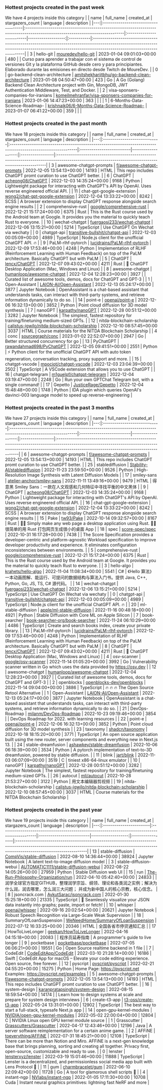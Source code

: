 










### Hottest projects created in the past week 
We have 4 projects inside this category
|    | name                                 | full_name                                                                                                                       | created_at                |   stargazers_count | language   | description                                                                                                                                                                                            |
|---:|:-------------------------------------|:--------------------------------------------------------------------------------------------------------------------------------|:--------------------------|-------------------:|:-----------|:-------------------------------------------------------------------------------------------------------------------------------------------------------------------------------------------------------|
|  3 | hello-git                            | [mouredev/hello-git](https://github.com/mouredev/hello-git)                                                                     | 2023-01-04 09:01:03+00:00 |                480 |            | Curso para aprender a trabajar con el sistema de control de versiones Git y la plataforma GitHub desde cero y para principiantes. Elaborado durante las emisiones en directo desde Twitch de MoureDev. |
|  0 | go-backend-clean-architecture        | [amitshekhariitbhu/go-backend-clean-architecture](https://github.com/amitshekhariitbhu/go-backend-clean-architecture)           | 2023-01-08 04:50:47+00:00 |                423 | Go         | A Go (Golang) Backend Clean Architecture project with Gin, MongoDB, JWT Authentication Middleware, Test, and Docker.                                                                                   |
|  2 | visa-sponsers-companies-for-iranians | [komeilmehranfar/visa-sponsers-companies-for-iranians](https://github.com/komeilmehranfar/visa-sponsers-companies-for-iranians) | 2023-01-06 14:47:23+00:00 |                363 |            |                                                                                                                                                                                                        |
|  1 | 6-Months-Data-Science-Roadmap-       | [krishnaik06/6-Months-Data-Science-Roadmap-](https://github.com/krishnaik06/6-Months-Data-Science-Roadmap-)                     | 2023-01-07 06:41:22+00:00 |                359 |            |                                                                                                                                                                                                        |





### Hottest projects created in the past month 
We have 18 projects inside this category
|    | name                         | full_name                                                                                                       | created_at                |   stargazers_count | language         | description                                                                                                                                           |
|---:|:-----------------------------|:----------------------------------------------------------------------------------------------------------------|:--------------------------|-------------------:|:-----------------|:------------------------------------------------------------------------------------------------------------------------------------------------------|
|  3 | awesome-chatgpt-prompts      | [f/awesome-chatgpt-prompts](https://github.com/f/awesome-chatgpt-prompts)                                       | 2022-12-05 13:54:13+00:00 |              14193 | HTML             | This repo includes ChatGPT promt curation to use ChatGPT better.                                                                                      |
|  6 | ChatGPT                      | [acheong08/ChatGPT](https://github.com/acheong08/ChatGPT)                                                       | 2022-12-03 14:35:24+00:00 |               9168 | Python           | Lightweight package for interacting with ChatGPT's API by OpenAI. Uses reverse engineered official API.                                               |
| 11 | chat-gpt-google-extension    | [wong2/chat-gpt-google-extension](https://github.com/wong2/chat-gpt-google-extension)                           | 2022-12-04 13:33:22+00:00 |               8242 | SCSS             | A browser extension to display ChatGPT response alongside search engine results                                                                       |
|  2 | comprehensive-rust           | [google/comprehensive-rust](https://github.com/google/comprehensive-rust)                                       | 2022-12-21 15:17:24+00:00 |               6375 | Rust             | This is the Rust course used by the Android team at Google. It provides you the material to quickly teach Rust to everyone.                           |
| 10 | wechat-chatgpt               | [fuergaosi233/wechat-chatgpt](https://github.com/fuergaosi233/wechat-chatgpt)                                   | 2022-12-06 13:15:21+00:00 |               5214 | TypeScript       | Use ChatGPT On Wechat via wechaty                                                                                                                     |
|  0 | chatgpt-api                  | [transitive-bullshit/chatgpt-api](https://github.com/transitive-bullshit/chatgpt-api)                           | 2022-12-03 00:05:09+00:00 |               4989 | TypeScript       | Node.js client for the unofficial ChatGPT API. 🔥                                                                                                     |
|  9 | PaLM-rlhf-pytorch            | [lucidrains/PaLM-rlhf-pytorch](https://github.com/lucidrains/PaLM-rlhf-pytorch)                                 | 2022-12-09 17:53:46+00:00 |               4248 | Python           | Implementation of RLHF (Reinforcement Learning with Human Feedback) on top of the PaLM architecture. Basically ChatGPT but with PaLM                  |
|  5 | ChatGPT                      | [lencx/ChatGPT](https://github.com/lencx/ChatGPT)                                                               | 2022-12-07 09:43:02+00:00 |               4211 | Rust             | 🔮 ChatGPT Desktop Application (Mac, Windows and Linux)                                                                                               |
|  8 | awesome-chatgpt              | [humanloop/awesome-chatgpt](https://github.com/humanloop/awesome-chatgpt)                                       | 2022-12-04 12:28:23+00:00 |               3927 |                  | Curated list of awesome tools, demos, docs for ChatGPT and GPT-3                                                                                      |
|  1 | Open-Assistant               | [LAION-AI/Open-Assistant](https://github.com/LAION-AI/Open-Assistant)                                           | 2022-12-13 05:24:17+00:00 |               3877 | Jupyter Notebook | OpenAssistant is a chat-based assistant that understands tasks, can interact with third-party systems, and retrieve information dynamically to do so. |
| 14 | point-e                      | [openai/point-e](https://github.com/openai/point-e)                                                             | 2022-12-06 16:32:13+00:00 |               3852 | Python           | Point cloud diffusion for 3D model synthesis                                                                                                          |
|  7 | nanoGPT                      | [karpathy/nanoGPT](https://github.com/karpathy/nanoGPT)                                                         | 2022-12-28 00:51:12+00:00 |               3282 | Jupyter Notebook | The simplest, fastest repository for training/finetuning medium-sized GPTs.                                                                           |
| 12 | nitda-blockchain-scholarship | [calistus-igwilo/nitda-blockchain-scholarship](https://github.com/calistus-igwilo/nitda-blockchain-scholarship) | 2022-12-10 08:57:45+00:00 |               3037 | HTML             | Course materials for the NITDA Blockchain Scholarship                                                                                                 |
|  4 | conc                         | [sourcegraph/conc](https://github.com/sourcegraph/conc)                                                         | 2023-01-02 22:52:07+00:00 |               2947 | Go               | Better structured concurrency for go                                                                                                                  |
| 13 | PyChatGPT                    | [rawandahmad698/PyChatGPT](https://github.com/rawandahmad698/PyChatGPT)                                         | 2022-12-05 09:41:51+00:00 |               2551 | Python           | ⚡️ Python client for the unofficial ChatGPT API with auto token regeneration, conversation tracking, proxy support and more.                          |
| 15 | chatgpt-vscode               | [mpociot/chatgpt-vscode](https://github.com/mpociot/chatgpt-vscode)                                             | 2022-12-03 23:04:39+00:00 |               2502 | TypeScript       | A VSCode extension that allows you to use ChatGPT                                                                                                     |
| 16 | chatgpt-telegram             | [m1guelpf/chatgpt-telegram](https://github.com/m1guelpf/chatgpt-telegram)                                       | 2022-12-04 03:19:47+00:00 |               2248 | Go               | Run your own GPTChat Telegram bot, with a single command!                                                                                             |
| 17 | Gepetto                      | [JusticeRage/Gepetto](https://github.com/JusticeRage/Gepetto)                                                   | 2022-12-04 15:48:48+00:00 |               1748 | Python           | IDA plugin which queries OpenAI's davinci-003 language model to speed up reverse-engineering                                                          |





### Hottest projects created in the past 3 months 
We have 27 projects inside this category
|    | name                         | full_name                                                                                                       | created_at                |   stargazers_count | language         | description                                                                                                                                                                                                           |
|---:|:-----------------------------|:----------------------------------------------------------------------------------------------------------------|:--------------------------|-------------------:|:-----------------|:----------------------------------------------------------------------------------------------------------------------------------------------------------------------------------------------------------------------|
|  6 | awesome-chatgpt-prompts      | [f/awesome-chatgpt-prompts](https://github.com/f/awesome-chatgpt-prompts)                                       | 2022-12-05 13:54:13+00:00 |              14193 | HTML             | This repo includes ChatGPT promt curation to use ChatGPT better.                                                                                                                                                      |
| 25 | stablediffusion              | [Stability-AI/stablediffusion](https://github.com/Stability-AI/stablediffusion)                                 | 2022-11-23 23:59:50+00:00 |               9526 | Python           | High-Resolution Image Synthesis with Latent Diffusion Models                                                                                                                                                          |
| 17 | smiley-sans                  | [atelier-anchor/smiley-sans](https://github.com/atelier-anchor/smiley-sans)                                     | 2022-11-11 13:49:16+00:00 |               9479 | HTML             | 得意黑 Smiley Sans：一款在人文观感和几何特征中寻找平衡的中文黑体                                                                                                                                                      |
|  9 | ChatGPT                      | [acheong08/ChatGPT](https://github.com/acheong08/ChatGPT)                                                       | 2022-12-03 14:35:24+00:00 |               9168 | Python           | Lightweight package for interacting with ChatGPT's API by OpenAI. Uses reverse engineered official API.                                                                                                               |
| 16 | chat-gpt-google-extension    | [wong2/chat-gpt-google-extension](https://github.com/wong2/chat-gpt-google-extension)                           | 2022-12-04 13:33:22+00:00 |               8242 | SCSS             | A browser extension to display ChatGPT response alongside search engine results                                                                                                                                       |
| 15 | Pake                         | [tw93/Pake](https://github.com/tw93/Pake)                                                                       | 2022-10-14 09:32:57+00:00 |               8167 | Rust             | 🤱🏻 Simply make any web page a desktop application using Rust.  🤱🏻 很简单的用 Rust 打包网页生成很小的桌面 App                                                                                                      |
| 18 | spec                         | [score-spec/spec](https://github.com/score-spec/spec)                                                           | 2022-10-31 16:17:28+00:00 |               7438 |                  | The Score Specification provides a developer-centric and platform-agnostic Workload specification to improve developer productivity and experience. It eliminates configuration inconsistencies between environments. |
|  5 | comprehensive-rust           | [google/comprehensive-rust](https://github.com/google/comprehensive-rust)                                       | 2022-12-21 15:17:24+00:00 |               6375 | Rust             | This is the Rust course used by the Android team at Google. It provides you the material to quickly teach Rust to everyone.                                                                                           |
|  3 | hello-algo                   | [krahets/hello-algo](https://github.com/krahets/hello-algo)                                                     | 2022-11-04 11:08:34+00:00 |               5541 | C#               | 《Hello 算法》一本动画图解、能运行、可提问的数据结构与算法入门书。提供 Java, C++, Python, Go, JS, TS, C# 源代码。                                                                                                     |
| 14 | wechat-chatgpt               | [fuergaosi233/wechat-chatgpt](https://github.com/fuergaosi233/wechat-chatgpt)                                   | 2022-12-06 13:15:21+00:00 |               5214 | TypeScript       | Use ChatGPT On Wechat via wechaty                                                                                                                                                                                     |
|  0 | chatgpt-api                  | [transitive-bullshit/chatgpt-api](https://github.com/transitive-bullshit/chatgpt-api)                           | 2022-12-03 00:05:09+00:00 |               4989 | TypeScript       | Node.js client for the unofficial ChatGPT API. 🔥                                                                                                                                                                     |
| 20 | ml-stable-diffusion          | [apple/ml-stable-diffusion](https://github.com/apple/ml-stable-diffusion)                                       | 2022-11-16 00:48:18+00:00 |               4921 | Python           | Stable Diffusion with Core ML on Apple Silicon                                                                                                                                                                        |
|  7 | book-searcher                | [book-searcher-org/book-searcher](https://github.com/book-searcher-org/book-searcher)                           | 2022-11-24 06:10:29+00:00 |               4486 | TypeScript       | Create and search books index, create your private library.                                                                                                                                                           |
| 13 | PaLM-rlhf-pytorch            | [lucidrains/PaLM-rlhf-pytorch](https://github.com/lucidrains/PaLM-rlhf-pytorch)                                 | 2022-12-09 17:53:46+00:00 |               4248 | Python           | Implementation of RLHF (Reinforcement Learning with Human Feedback) on top of the PaLM architecture. Basically ChatGPT but with PaLM                                                                                  |
|  8 | ChatGPT                      | [lencx/ChatGPT](https://github.com/lencx/ChatGPT)                                                               | 2022-12-07 09:43:02+00:00 |               4211 | Rust             | 🔮 ChatGPT Desktop Application (Mac, Windows and Linux)                                                                                                                                                               |
|  4 | osv-scanner                  | [google/osv-scanner](https://github.com/google/osv-scanner)                                                     | 2022-11-14 01:05:20+00:00 |               3992 | Go               | Vulnerability scanner written in Go which uses the data provided by https://osv.dev                                                                                                                                   |
| 12 | awesome-chatgpt              | [humanloop/awesome-chatgpt](https://github.com/humanloop/awesome-chatgpt)                                       | 2022-12-04 12:28:23+00:00 |               3927 |                  | Curated list of awesome tools, demos, docs for ChatGPT and GPT-3                                                                                                                                                      |
|  2 | openblocks                   | [openblocks-dev/openblocks](https://github.com/openblocks-dev/openblocks)                                       | 2022-11-14 09:04:00+00:00 |               3886 | TypeScript       | 🔥 🔥 🔥 The Open Source Retool Alternative                                                                                                                                                                           |
|  1 | Open-Assistant               | [LAION-AI/Open-Assistant](https://github.com/LAION-AI/Open-Assistant)                                           | 2022-12-13 05:24:17+00:00 |               3877 | Jupyter Notebook | OpenAssistant is a chat-based assistant that understands tasks, can interact with third-party systems, and retrieve information dynamically to do so.                                                                 |
| 21 | DevOps-Roadmap               | [milanm/DevOps-Roadmap](https://github.com/milanm/DevOps-Roadmap)                                               | 2022-10-23 09:19:46+00:00 |               3854 |                  | DevOps Roadmap for 2022. with learning resources                                                                                                                                                                      |
| 22 | point-e                      | [openai/point-e](https://github.com/openai/point-e)                                                             | 2022-12-06 16:32:13+00:00 |               3852 | Python           | Point cloud diffusion for 3D model synthesis                                                                                                                                                                          |
| 23 | taxonomy                     | [shadcn/taxonomy](https://github.com/shadcn/taxonomy)                                                           | 2022-10-18 18:15:20+00:00 |               3771 | TypeScript       | An open source application built using the new router, server components and everything new in Next.js 13.                                                                                                            |
| 24 | stable-dreamfusion           | [ashawkey/stable-dreamfusion](https://github.com/ashawkey/stable-dreamfusion)                                   | 2022-10-06 06:18:39+00:00 |               3534 | Python           | A pytorch implementation of text-to-3D dreamfusion, powered by stable diffusion.                                                                                                                                      |
| 11 | blink                        | [jart/blink](https://github.com/jart/blink)                                                                     | 2022-11-03 06:07:09+00:00 |               3519 | C                | tiniest x86-64-linux emulator                                                                                                                                                                                         |
| 10 | nanoGPT                      | [karpathy/nanoGPT](https://github.com/karpathy/nanoGPT)                                                         | 2022-12-28 00:51:12+00:00 |               3282 | Jupyter Notebook | The simplest, fastest repository for training/finetuning medium-sized GPTs.                                                                                                                                           |
| 26 | autocut                      | [mli/autocut](https://github.com/mli/autocut)                                                                   | 2022-10-28 21:53:27+00:00 |               3122 | Python           | 用文本编辑器剪视频                                                                                                                                                                                                    |
| 19 | nitda-blockchain-scholarship | [calistus-igwilo/nitda-blockchain-scholarship](https://github.com/calistus-igwilo/nitda-blockchain-scholarship) | 2022-12-10 08:57:45+00:00 |               3037 | HTML             | Course materials for the NITDA Blockchain Scholarship                                                                                                                                                                 |





### Hottest projects created in the past year 
We have 19 projects inside this category
|    | name                    | full_name                                                                                       | created_at                |   stargazers_count | language         | description                                                                                                                                                                                     |
|---:|:------------------------|:------------------------------------------------------------------------------------------------|:--------------------------|-------------------:|:-----------------|:------------------------------------------------------------------------------------------------------------------------------------------------------------------------------------------------|
| 13 | stable-diffusion        | [CompVis/stable-diffusion](https://github.com/CompVis/stable-diffusion)                         | 2022-08-10 14:36:44+00:00 |              38924 | Jupyter Notebook | A latent text-to-image diffusion model                                                                                                                                                          |
|  3 | stable-diffusion-webui  | [AUTOMATIC1111/stable-diffusion-webui](https://github.com/AUTOMATIC1111/stable-diffusion-webui) | 2022-08-22 14:05:26+00:00 |              27959 | Python           | Stable Diffusion web UI                                                                                                                                                                         |
| 15 | run                     | [The-Run-Philosophy-Organization/run](https://github.com/The-Run-Philosophy-Organization/run)   | 2022-04-10 05:42:40+00:00 |              24833 |                  | 润学全球官方指定GITHUB，整理润学宗旨、纲领、理论和各类润之实例；解决为什么润，润去哪里，怎么润三大问题； 并成为新中国人的核心宗教，核心信念。                                                   |
|  8 | jsoncrack.com           | [AykutSarac/jsoncrack.com](https://github.com/AykutSarac/jsoncrack.com)                         | 2022-01-30 15:25:18+00:00 |              21335 | TypeScript       | 🔮 Seamlessly visualize your JSON data instantly into graphs; paste, import or fetch!                                                                                                           |
| 10 | whisper                 | [openai/whisper](https://github.com/openai/whisper)                                             | 2022-09-16 20:02:54+00:00 |              20621 | Jupyter Notebook | Robust Speech Recognition via Large-Scale Weak Supervision                                                                                                                                      |
| 18 | SummaryOfLoanSuspension | [WeNeedHome/SummaryOfLoanSuspension](https://github.com/WeNeedHome/SummaryOfLoanSuspension)     | 2022-07-12 16:33:25+00:00 |              20346 | HTML             | 全国各省市停贷通知汇总                                                                                                                                                                          |
| 17 | HowToLiveLonger         | [geekan/HowToLiveLonger](https://github.com/geekan/HowToLiveLonger)                             | 2022-04-16 04:15:18+00:00 |              20083 |                  | 程序员延寿指南 | A programmer's guide to live longer                                                                                                                                            |
|  9 | pocketbase              | [pocketbase/pocketbase](https://github.com/pocketbase/pocketbase)                               | 2022-07-05 06:06:21+00:00 |              19551 | Go               | Open Source realtime backend in 1 file                                                                                                                                                          |
|  7 | CodeEdit                | [CodeEditApp/CodeEdit](https://github.com/CodeEditApp/CodeEdit)                                 | 2022-03-10 21:28:14+00:00 |              16186 | Swift            | CodeEdit App for macOS – Elevate your code editing experience. Open source, free forever.                                                                                                       |
| 12 | pyscript                | [pyscript/pyscript](https://github.com/pyscript/pyscript)                                       | 2022-02-21 04:55:20+00:00 |              15275 | Python           | Home Page: https://pyscript.net  Examples: https://pyscript.net/examples                                                                                                                        |
|  5 | awesome-chatgpt-prompts | [f/awesome-chatgpt-prompts](https://github.com/f/awesome-chatgpt-prompts)                       | 2022-12-05 13:54:13+00:00 |              14193 | HTML             | This repo includes ChatGPT promt curation to use ChatGPT better.                                                                                                                                |
| 16 | system-design           | [karanpratapsingh/system-design](https://github.com/karanpratapsingh/system-design)             | 2022-08-15 18:59:54+00:00 |              14174 |                  | Learn how to design systems at scale and prepare for system design interviews                                                                                                                   |
|  6 | create-t3-app           | [t3-oss/create-t3-app](https://github.com/t3-oss/create-t3-app)                                 | 2022-05-24 13:31:01+00:00 |              12902 | TypeScript       | The best way to start a full-stack, typesafe Next.js app                                                                                                                                        |
| 14 | open-gpu-kernel-modules | [NVIDIA/open-gpu-kernel-modules](https://github.com/NVIDIA/open-gpu-kernel-modules)             | 2022-05-02 22:00:04+00:00 |              12804 | C                | NVIDIA Linux open GPU kernel module source                                                                                                                                                      |
|  1 | Grasscutter             | [Grasscutters/Grasscutter](https://github.com/Grasscutters/Grasscutter)                         | 2022-04-17 12:43:46+00:00 |              12196 | Java             | A server software reimplementation for a certain anime game.                                                                                                                                    |
|  2 | AFFiNE                  | [toeverything/AFFiNE](https://github.com/toeverything/AFFiNE)                                   | 2022-07-31 18:45:21+00:00 |              12108 | TypeScript       | There can be more than Notion and Miro. AFFiNE is a next-gen knowledge base that brings planning, sorting and creating all together. Privacy first, open-source, customizable and ready to use. |
|  0 | lenster                 | [lensterxyz/lenster](https://github.com/lensterxyz/lenster)                                     | 2022-03-19 15:01:46+00:00 |              11888 | TypeScript       | Lenster is a decentralized, and permissionless social media app built with Lens Protocol 🌿                                                                                                     |
| 11 | gum                     | [charmbracelet/gum](https://github.com/charmbracelet/gum)                                       | 2022-06-10 22:09:42+00:00 |              11728 | Go               | A tool for glamorous shell scripts 🎀                                                                                                                                                           |
|  4 | instant-ngp             | [NVlabs/instant-ngp](https://github.com/NVlabs/instant-ngp)                                     | 2022-01-05 17:11:30+00:00 |              10708 | Cuda             | Instant neural graphics primitives: lightning fast NeRF and more                                                                                                                                |


